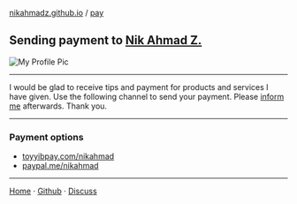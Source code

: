 [nikahmadz.github.io][1] / [pay](https://nikahmadz.github.io/pay)

## Sending payment to [Nik Ahmad Z.][1]

![My Profile Pic](https://avatars0.githubusercontent.com/u/7868782?v=4&s=40)

***

I would be glad to receive tips and payment for products and services I have given.
Use the following channel to send your payment.
Please [inform me][3] afterwards. Thank you.

***

### Payment options
- [toyyibpay.com/nikahmad](https://toyyibpay.com/nikahmad)
- [paypal.me/nikahmad](https://paypal.me/nikahmad)

***

[Home][1] &middot; [Github][2] &middot; [Discuss][3]

[1]:https://nikahmadz.github.io
[2]:https://github.com/nikahmadz
[3]:https://github.com/nikahmadz/nikahmadz.github.io/discussions "Go to Discusssion Room"
